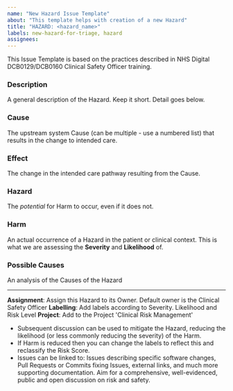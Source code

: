 ```yaml
---
name: "New Hazard Issue Template"
about: "This template helps with creation of a new Hazard"
title: "HAZARD: <hazard_name>"
labels: new-hazard-for-triage, hazard
assignees:
---
```

This Issue Template is based on the practices described in NHS Digital DCB0129/DCB0160 Clinical Safety Officer training.

### Description
A general description of the Hazard. Keep it short. Detail goes below.

### Cause
The upstream system Cause (can be multiple - use a numbered list) that results in the change to intended care.

### Effect
The change in the intended care pathway resulting from the Cause.

### Hazard
The *potential* for Harm to occur, even if it does not.

### Harm
An actual occurrence of a Hazard in the patient or clinical context. This is what we are assessing the **Severity** and **Likelihood** of.

### Possible Causes
An analysis of the Causes of the Hazard

-----

**Assignment**: Assign this Hazard to its Owner. Default owner is the Clinical Safety Officer
**Labelling**: Add labels according to Severity. Likelihood and Risk Level 
**Project**: Add to the Project 'Clinical Risk Management'

* Subsequent discussion can be used to mitigate the Hazard, reducing the likelihood (or less commonly reducing the severity) of the Harm.
* If Harm is reduced then you can change the labels to reflect this and reclassify the Risk Score.
* Issues can be linked to: Issues describing specific software changes, Pull Requests or Commits fixing Issues, external links, and much more supporting documentation. Aim for a comprehensive, well-evidenced, public and open discussion on risk and safety.
